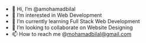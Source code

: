 - 👋 Hi, I’m @amohamadbilal
- 👀 I’m interested in Web Development
- 🌱 I’m currently learning Full Stack Web Development
- 💞️ I’m looking to collaborate on Website Designing
- 📫 How to reach me @mohamadbilal@gmail.com

<!---
amohamadbilal/amohamadbilal is a ✨ special ✨ repository because its `README.md` (this file) appears on your GitHub profile.
You can click the Preview link to take a look at your changes.
--->
